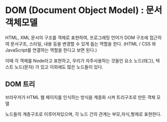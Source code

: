 # DOM (Document Object Model) : 문서객체모델

HTML, XML 문서의 구조를 객체로 표현하여, 프로그래밍 언어가 DOM 구조에 접근하여 문서구조, 스타일, 내용 등을 변경할 수 있게 돕는 역할을 한다. (HTML / CSS 와 JavaScript를 연결하는 역할을 한다고 보면 된다.)

이때 각 객체를 Node라고 표현하고, 우리가 자주사용하는 것들인 요소 노드(태그), 텍스트 노드(문자) 가 있고 이외에도 많은 노드들이 있다.

## DOM 트리

브라우저가 HTML 웹 페이지를 인식하는 방식을 계층화 시켜 트리구조로 만든 객체 모델

노드들의 계층구조로 이루어져있으며, 각 노드 간의 관계는 부모,자식,형제로 표현한다.

